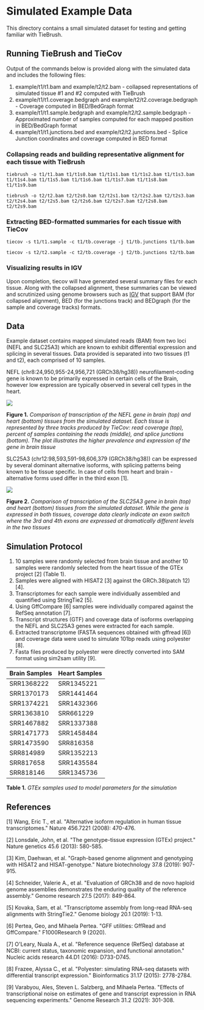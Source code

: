 # Simulated Example Data
This directory contains a small simulated dataset for testing and getting familiar with TieBrush.

## Running TieBrush and TieCov

Output of the commands below is provided along with the simulated data and includes the following files:
1. example/t1/t1.bam and example/t2/t2.bam - collapsed representations of simulated tissue #1 and #2 computed with TieBrush
2. example/t1/t1.coverage.bedgraph and example/t2/t2.coverage.bedgraph - Coverage computed in BED/BedGraph format
3. example/t1/t1.sample.bedgraph and example/t2/t2.sample.bedgraph - Approximated number of samples computed for each mapped position in BED/BedGraph format
4. example/t1/t1.junctions.bed and example/t2/t2.junctions.bed - Splice Junction coordinates and coverage computed in BED format

### Collapsing reads and building representative alignment for each tissue with TieBrush

```tiebrush -o t1/t1.bam t1/t1s0.bam t1/t1s1.bam t1/t1s2.bam t1/t1s3.bam t1/t1s4.bam t1/t1s5.bam t1/t1s6.bam t1/t1s7.bam t1/t1s8.bam t1/t1s9.bam```

```tiebrush -o t2/t2.bam t2/t2s0.bam t2/t2s1.bam t2/t2s2.bam t2/t2s3.bam t2/t2s4.bam t2/t2s5.bam t2/t2s6.bam t2/t2s7.bam t2/t2s8.bam t2/t2s9.bam```

### Extracting BED-formatted summaries for each tissue with TieCov

```tiecov -s t1/t1.sample -c t1/tb.coverage -j t1/tb.junctions t1/tb.bam```

```tiecov -s t2/t2.sample -c t2/tb.coverage -j t2/tb.junctions t2/tb.bam```

### Visualizing results in IGV
Upon completion, tiecov will have generated several summary files for each tissue.
Along with the collapsed alignment, these summaries can be viewed and scrutinized using
genome browsers such as [IGV](http://software.broadinstitute.org/software/igv/)
that support BAM (for collapsed alignment), BED (for the junctions track)
and BEDgraph (for the sample and coverage tracks) formats.

## Data
Example dataset contains mapped simulated reads (BAM) from two loci (NEFL and SLC25A3)
which are known to exhibit differential expression and splicing in several tissues.
Data provided is separated into two tissues (t1 and t2), each comprised of 10 samples.

NEFL (chr8:24,950,955-24,956,721 (GRCh38/hg38)) neurofilament-coding gene is known to be primarily expressed in certain cells of the 
Brain, however low expression are typically observed in several cell types in the heart.

![](https://github.com/alevar/tiebrush/blob/master/example/nefl.sim.png)

**Figure 1.** *Comparison of transcription of the NEFL gene in brain (top) and 
heart (bottom) tissues from the simulated dataset. Each tissue is represented by 
three tracks produced by TieCov: read coverage (top), percent of samples containing the 
reads (middle), and splice junctions (bottom). The plot illustrates the higher 
prevalence and expression of the gene in brain tissue*

SLC25A3 (chr12:98,593,591-98,606,379 (GRCh38/hg38)) can be expressed by several dominant
alternative isoforms, with splicing patterns being known to be tissue specific. In case of 
cells from heart and brain - alternative forms used differ in the third exon [1].

![](https://github.com/alevar/tiebrush/blob/master/example/slc25a3.sim.png)

**Figure 2.** *Comparison of transcription of the SLC25A3 gene in brain (top) 
and heart (bottom) tissues from the simulated dataset. While the gene is expressed 
in both tissues, coverage data clearly indicate an exon switch where the 3rd and 
4th exons are expressed at dramatically different levels in the two tissues*

## Simulation Protocol
1. 10 samples were randomly selected from brain tissue and another 10 samples were randomly selected 
from the heart tissue of the GTEx project [2] (Table 1). 
2. Samples were aligned with HISAT2 [3] against the GRCh.38(patch 12) [4].
3. Transcriptomes for each sample were individually assembled and quantified using StringTie2 [5].
4. Using GffCompare [6] samples were individually compared against the RefSeq annotation [7].
5. Transcript structures (GTF) and coverage data of isoforms overlapping the NEFL and SLC25A3 genes 
   were extracted for each sample.
7. Extracted transcriptome (FASTA sequences obtained with gffread [6]) and coverage data 
   were used to simulate 101bp reads using polyester [8].
8. Fasta files produced by polyester were directly converted into SAM format using sim2sam utility [9].

| Brain Samples | Heart Samples |
|---------------|:--------------|
|SRR1368222     | SRR1345221    |
|SRR1370173  	| SRR1441464    |
|SRR1374221 	| SRR1432366    |
|SRR1363810     | SRR661229     |
|SRR1467882     | SRR1337388    |
|SRR1471773  	| SRR1458484    |
|SRR1473590   	| SRR816358     |
|SRR814989   	| SRR1352213    |
|SRR817658   	| SRR1435584    |
|SRR818146   	| SRR1345736    |

**Table 1.** *GTEx samples used to model parameters for the simulation*

## References
[1] Wang, Eric T., et al. "Alternative isoform regulation in human tissue transcriptomes." Nature 456.7221 (2008): 470-476.

[2] Lonsdale, John, et al. "The genotype-tissue expression (GTEx) project." Nature genetics 45.6 (2013): 580-585.

[3] Kim, Daehwan, et al. "Graph-based genome alignment and genotyping with HISAT2 and HISAT-genotype." Nature biotechnology 37.8 (2019): 907-915.

[4] Schneider, Valerie A., et al. "Evaluation of GRCh38 and de novo haploid genome assemblies demonstrates the enduring quality of the reference assembly." Genome research 27.5 (2017): 849-864.

[5] Kovaka, Sam, et al. "Transcriptome assembly from long-read RNA-seq alignments with StringTie2." Genome biology 20.1 (2019): 1-13.

[6] Pertea, Geo, and Mihaela Pertea. "GFF utilities: GffRead and GffCompare." F1000Research 9 (2020).

[7] O'Leary, Nuala A., et al. "Reference sequence (RefSeq) database at NCBI: current status, taxonomic expansion, and functional annotation." Nucleic acids research 44.D1 (2016): D733-D745.

[8] Frazee, Alyssa C., et al. "Polyester: simulating RNA-seq datasets with differential transcript expression." Bioinformatics 31.17 (2015): 2778-2784.

[9] Varabyou, Ales, Steven L. Salzberg, and Mihaela Pertea. "Effects of transcriptional noise on estimates of gene and transcript expression in RNA sequencing experiments." Genome Research 31.2 (2021): 301-308.